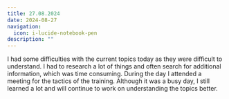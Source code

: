 ```yaml
---
title: 27.08.2024
date: 2024-08-27
navigation:
  icon: i-lucide-notebook-pen
description: ""
---
```


I had some difficulties with the current topics today as they were difficult to understand. I had to research a lot of things and often search for additional information, which was time consuming. During the day I attended a meeting for the tactics of the training. Although it was a busy day, I still learned a lot and will continue to work on understanding the topics better.


